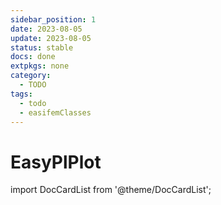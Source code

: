 ```yaml
---
sidebar_position: 1
date: 2023-08-05
update: 2023-08-05
status: stable
docs: done
extpkgs: none
category:
  - TODO
tags:
  - todo
  - easifemClasses
---
```


# EasyPlPlot

import DocCardList from '@theme/DocCardList';

<DocCardList />
